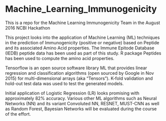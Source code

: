 # Machine_Learning_Immunogenicity

This is a repo for the Machine Learning Immunogenicity Team in the August 2016 NCBI Hackathon

This project looks into the application of Machine Learning (ML) techniques in the prediction of Immunogenicity (positive or negative) based on Peptide and its associated Amino Acid properties. The Immune Epitode Database (IEDB) peptide data has been used as part of this study. R package Peptides has been used to compute the amino acid properties.

Tensorflow is an open source software library ML that provides linear regression and classification algorithms (open sourced by Google in Nov 2015) for multi-dimensional arrays (aka “Tensors”). K-fold validation and hold-out test data was used to test the generated models.

Initial application of Logistic Regression (LR) looks promising with approximately 82% accuracy. Various other ML algorithms such as Neural Networks (NN) and its variant Convoluted NN, RESNET, MUST-CNN as well as Random Forest, Bayesian Networks will be evaluated during the course of the effort.
